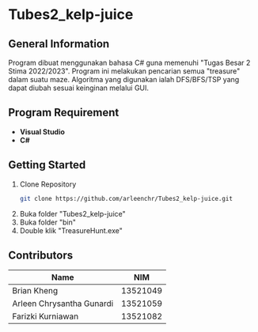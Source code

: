# Tubes2_kelp-juice

## General Information
Program dibuat menggunakan bahasa C# guna memenuhi "Tugas Besar 2 Stima 2022/2023". Program ini melakukan pencarian semua "treasure" dalam suatu maze. Algoritma yang digunakan ialah DFS/BFS/TSP yang dapat diubah sesuai keinginan melalui GUI.

## Program Requirement
* **Visual Studio** <br>
* **C#** <br>

## Getting Started
1. Clone Repository
   ```sh
   git clone https://github.com/arleenchr/Tubes2_kelp-juice.git
   ```
2. Buka folder "Tubes2_kelp-juice"
3. Buka folder "bin"
4. Double klik "TreasureHunt.exe"
  
## Contributors
| Name  | NIM |
| ------------- | ------------- |
| Brian Kheng  |  13521049  |
| Arleen Chrysantha Gunardi  | 13521059  |
| Farizki Kurniawan | 13521082 |

